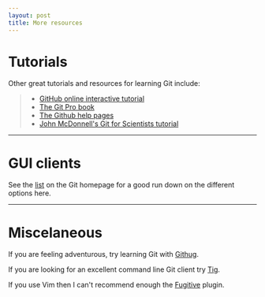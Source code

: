 ```yaml
---
layout: post
title: More resources
---
```


# Tutorials

Other great tutorials and resources for learning Git include:

> * [GitHub online interactive tutorial](https://try.github.io/levels/1/challenges/1)
> * [The Git Pro book](http://git-scm.com/book)
> * [The Github help pages](https://help.github.com/) 
> * [John McDonnell's Git for Scientists tutorial](http://nyuccl.org/pages/GitTutorial/)

--------

# GUI clients

See the [list](http://git-scm.com/downloads/guis) on the Git homepage for a
good run down on the different options here. 

--------

# Miscelaneous

If you are feeling adventurous, try learning Git with [Githug](https://github.com/Gazler/githug).

If you are looking for an excellent command line Git client try [Tig](http://jonas.nitro.dk/tig/).

If you use Vim then I can't recommend enough the [Fugitive](https://github.com/tpope/vim-fugitive) plugin.
